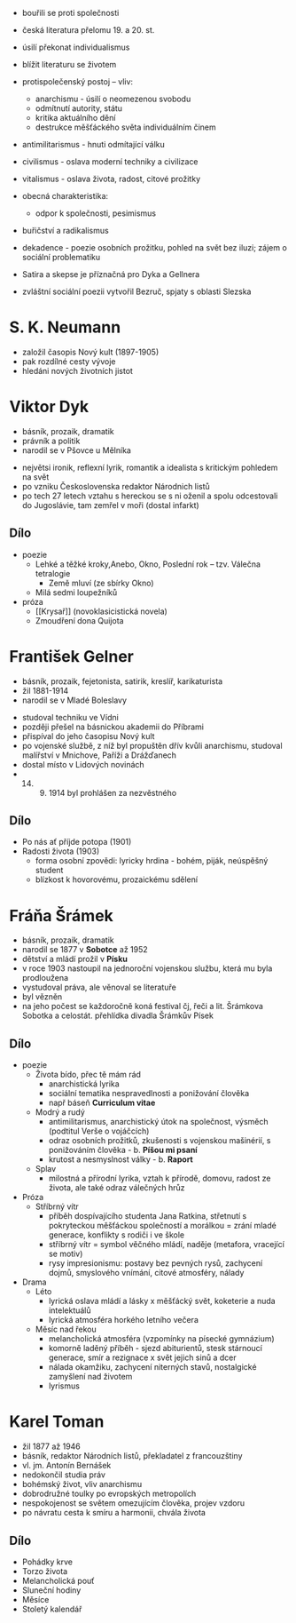 * bouřili se proti společnosti
* česká literatura přelomu 19. a 20. st.
* úsilí překonat individualismus
* blížit literaturu se životem

* protispolečenský postoj – vliv:
	* anarchismu - úsilí o neomezenou svobodu
	* odmítnutí autority, státu
	* kritika aktuálního dění
	* destrukce měšťáckého světa individuálním činem
* antimilitarismus - hnuti odmítající válku 
* civilismus - oslava moderní techniky a civilizace
* vitalismus - oslava života, radost, citové prožitky

* obecná charakteristika:
	* odpor k společnosti, pesimismus
- buřičství a radikalismus
* dekadence - poezie osobních prožitku, pohled na svět bez iluzi; zájem o sociální problematiku

* Satira a skepse je příznačná pro Dyka a Gellnera
* zvláštní sociální poezii vytvořil Bezruč, spjaty s oblasti Slezska
# S. K. Neumann
* založil časopis Nový kult (1897-1905)
* pak rozdílné cesty vývoje
* hledáni nových životních jistot

# Viktor Dyk
* básník, prozaik, dramatik
* právník a politik
* narodil se v Pšovce u Mělníka
- největsi ironik, reflexní lyrik, romantik a idealista s kritickým pohledem na svět
- po vzniku Československa redaktor Národnich listů
- po tech 27 letech vztahu s hereckou se s ni oženil a spolu odcestovali do Jugoslávie, tam zemřel v moři (dostal infarkt)
## Dílo
* poezie
	* Lehké a těžké kroky,Anebo, Okno, Poslední rok – tzv. Válečna tetralogie   
		* Země mluví (ze sbírky Okno)
	* Milá sedmi loupežníků
* próza
	* [[Krysař]] (novoklasicistická novela)
	* Zmoudření dona Quijota
# František Gelner
* básník, prozaik, fejetonista, satirik, kreslíř, karikaturista
* žil 1881-1914  
* narodil se v Mladé Boleslavy
- studoval techniku ve Vídni
- později přešel na básnickou akademii do Příbrami
- přispíval do jeho časopisu Nový kult
- po vojenské službě, z níž byl propuštěn dřív kvůli anarchismu, studoval malířství v Mnichove, Paříži a Drážďanech
- dostal místo v Lidových novinách
- 14. 9. 1914 byl prohlášen za nezvěstného

## Dílo
* Po nás ať příjde potopa (1901) 
* Radosti života (1903)
	* forma osobní zpovědi: lyricky hrdina - bohém, piják, neúspěšný student
	* blízkost k hovorovému, prozaickému sdělení
# Fráňa Šrámek
* básník, prozaik, dramatik
* narodil se 1877 v **Sobotce** až 1952
* dětství a mládí prožil v **Písku**
* v roce 1903 nastoupil na jednoroční vojenskou službu, která mu byla prodloužena
* vystudoval práva, ale věnoval se literatuře
* byl vězněn
* na jeho počest se každoročně koná festival čj, řeči a lit. Šrámkova Sobotka a celostát. přehlídka divadla Šrámkův Písek
## Dílo
* poezie
	* Života bído, přec tě mám rád
		* anarchistická lyrika
		* sociální tematika nespravedlnosti a ponižování člověka
		* např báseň **Curriculum vitae**
	* Modrý a rudý
		* antimilitarismus, anarchistický útok na společnost, výsměch (podtitul Verše o vojáčcích)
		* odraz osobních prožitků, zkušenosti s vojenskou mašinérií, s ponižováním člověka - b. **Píšou mi psaní**
		* krutost a nesmyslnost války - b. **Raport**
	* Splav
		* milostná a přírodní lyrika, vztah k přírodě, domovu, radost ze života, ale také odraz válečných hrůz
* Próza
	* Stříbrný vítr
		* příběh dospívajícího studenta Jana Ratkina, střetnutí s pokryteckou měšťáckou společností a morálkou = zrání mladé generace, konflikty s rodiči i ve škole
		* stříbrný vítr = symbol věčného mládí, naděje (metafora, vracející se motiv)
		* rysy impresionismu: postavy bez pevných rysů, zachycení dojmů, smyslového vnímání, citové atmosféry, nálady
* Drama
	* Léto
		* lyrická oslava mládí a lásky x měšťácký svět, koketerie a nuda intelektuálů
		* lyrická atmosféra horkého letního večera
	* Měsíc nad řekou
		* melancholická atmosféra (vzpomínky na písecké gymnázium)
		* komorně laděný příběh - sjezd abiturientů, stesk stárnoucí generace, smír a rezignace x svět jejich sinů a dcer
		* nálada okamžiku, zachycení niterných stavů, nostalgické zamyšlení nad životem
		* lyrismus
# Karel Toman
  * žil 1877 až 1946
  * básník, redaktor Národních listů, překladatel z francouzštiny
  * vl. jm. Antonín Bernášek
  * nedokončil studia práv
  * bohémský život, vliv anarchismu
  * dobrodružné toulky po evropských metropolích
  * nespokojenost se světem omezujícím člověka, projev vzdoru
  * po návratu cesta k smíru a harmonii, chvála života
## Dílo
* Pohádky krve
* Torzo života
* Melancholická pouť
* Sluneční hodiny
* Měsíce
* Stoletý kalendář